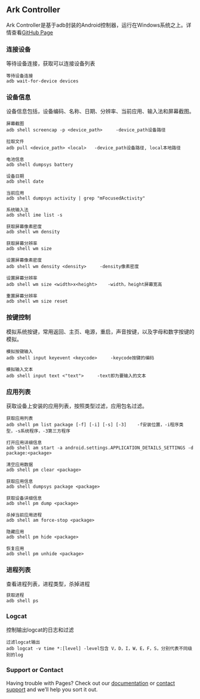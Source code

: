 ## Ark Controller
Ark Controller是基于adb封装的Android控制器，运行在Windows系统之上。详情查看[GitHub Page](https://maisonwan.github.io/ArkController/) 


### 连接设备
等待设备连接，获取可以连接设备列表

```connect
等待设备连接
adb wait-for-device devices
```

### 设备信息
设备信息包括，设备编码、名称、日期、分辨率、当前应用、输入法和屏幕截图。

```deviceinfo
屏幕截图
adb shell screencap -p <device_path>     -device_path设备路径

拉取文件
adb pull <device_path> <local>   -device_path设备路径, local本地路径

电池信息
adb shell dumpsys battery

设备日期
adb shell date

当前应用
adb shell dumpsys activity | grep "mFocusedActivity"

系统输入法
adb shell ime list -s

获取屏幕像素密度
adb shell wm density

获取屏幕分辨率
adb shell wm size

设置屏幕像素密度
adb shell wm density <density>     -density像素密度

设置屏幕分辨率
adb shell wm size <width>x<height>    -width，height屏幕宽高

重置屏幕分辨率
adb shell wm size reset
```

### 按键控制
模拟系统按键，常用返回、主页、电源，重启，声音按键，以及字母和数字按键的模拟。

```key
模拟按键输入
adb shell input keyevent <keycode>     -keycode按键的编码

模拟输入文本
adb shell input text <"text">     -text即为要输入的文本
```

### 应用列表
获取设备上安装的应用列表，按照类型过滤，应用包名过滤。

```programlist
获取应用列表
adb shell pm list package [-f] [-i] [-s] [-3]    -f安装位置，-i程序类型，-s系统程序，-3第三方程序

打开应用详细信息
adb shell am start -a android.settings.APPLICATION_DETAILS_SETTINGS -d package:<package>

清空应用数据
adb shell pm clear <package>

获取应用信息
adb shell dumpsys package <package>

获取设备详细信息
adb shell pm dump <package>

杀掉当前应用进程
adb shell am force-stop <package>

隐藏应用
adb shell pm hide <package>

恢复应用
adb shell pm unhide <package>
```

### 进程列表
查看进程列表，进程类型，杀掉进程

```ps
获取进程
adb shell ps
```

### Logcat
控制输出logcat的日志和过滤

```logcat
过滤logcat输出
adb logcat -v time *:[level] -level包含 V，D，I，W，E，F，S，分别代表不同级别的log
```

### Support or Contact

Having trouble with Pages? Check out our [documentation](https://help.github.com/categories/github-pages-basics/) or [contact support](https://github.com/contact) and we’ll help you sort it out.

